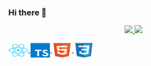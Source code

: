 ### Hi there 👋

<div align="center">
  <a href="https://github.com/wdeev">
  <img height="180em" src="https://github-readme-stats.vercel.app/api?username=wdeev&show_icons=true&theme=dracula&include_all_commits=true&count_private=true"/>
  <img height="180em" src="https://github-readme-stats.vercel.app/api/top-langs/?username=wdeev&layout=compact&langs_count=7&theme=dracula"/>
</div>
<div style="display: inline_block"><br>
  <img align="center" alt="wdeev-React" height="30" width="40" src="https://raw.githubusercontent.com/devicons/devicon/master/icons/react/react-original.svg">
  <img align="center" alt="wdeev-Typerscript" height="30" width="40" src="https://raw.githubusercontent.com/devicons/devicon/master/icons/typescript/typescript-plain.svg">
  <img align="center" alt="wdeev-HTML" height="30" width="40" src="https://raw.githubusercontent.com/devicons/devicon/master/icons/html5/html5-original.svg">
  <img align="center" alt="wdeev-CSS" height="30" width="40" src="https://raw.githubusercontent.com/devicons/devicon/master/icons/css3/css3-original.svg">
</div>

<!--
**wdeev/wdeev** is a ✨ _special_ ✨ repository because its `README.md` (this file) appears on your GitHub profile.

Here are some ideas to get you started:

- 🔭 I’m currently working on ...
- 🌱 I’m currently learning ...
- 👯 I’m looking to collaborate on ...
- 🤔 I’m looking for help with ...
- 💬 Ask me about ...
- 📫 How to reach me: ...
- 😄 Pronouns: ...
- ⚡ Fun fact: ...
-->
